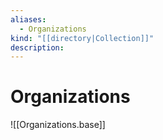 ```yaml
---
aliases:
  - Organizations
kind: "[[directory|Collection]]"
description:
---
```

# Organizations

![[Organizations.base]]